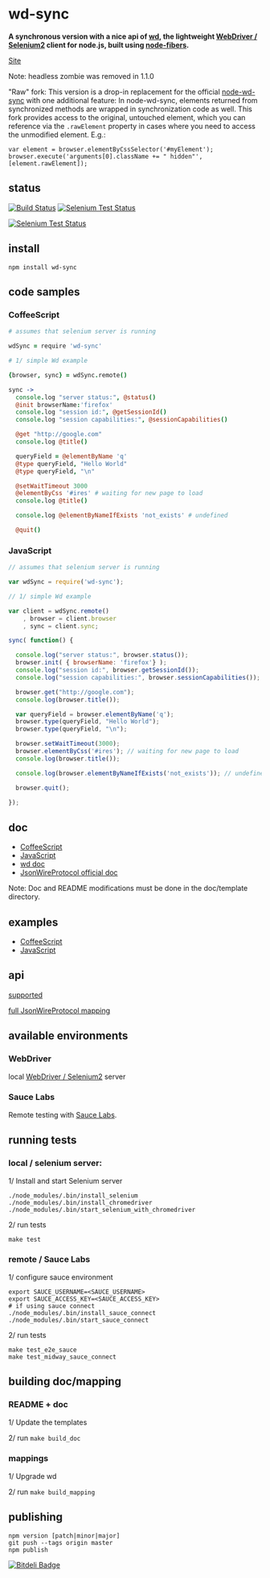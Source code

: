 # wd-sync

**A synchronous version with a nice api of [wd](http://github.com/admc/wd),
the lightweight  [WebDriver / Selenium2](http://seleniumhq.org/projects/webdriver/)
client for node.js, built using  [node-fibers](http://github.com/laverdet/node-fibers).**

[Site](http://sebv.github.io/node-wd-sync/)

Note: headless zombie was removed in 1.1.0

"Raw" fork: This version is a drop-in replacement for the official [node-wd-sync](https://travis-ci.org/sebv/node-wd-sync) with one additional feature: In node-wd-sync, elements returned from synchronized methods are wrapped in synchronization code as well. This fork provides access to the original, untouched element, which you can reference via the `.rawElement` property in cases where you need to access the unmodified element. E.g.:

```
var element = browser.elementByCssSelector('#myElement');
browser.execute('arguments[0].className += " hidden"', [element.rawElement]);
```

## status

[![Build Status](https://travis-ci.org/sebv/node-wd-sync.png)](https://travis-ci.org/sebv/node-wd-sync)
[![Selenium Test Status](https://saucelabs.com/buildstatus/node_wd_sync)](https://saucelabs.com/u/node_wd_sync)

[![Selenium Test Status](https://saucelabs.com/browser-matrix/node_wd_sync.svg)](https://saucelabs.com/u/node_wd_sync)

## install

```
npm install wd-sync
```

## code samples

### CoffeeScript

```coffeescript
# assumes that selenium server is running

wdSync = require 'wd-sync'

# 1/ simple Wd example

{browser, sync} = wdSync.remote()

sync ->
  console.log "server status:", @status()
  @init browserName:'firefox'
  console.log "session id:", @getSessionId()
  console.log "session capabilities:", @sessionCapabilities()

  @get "http://google.com"
  console.log @title()

  queryField = @elementByName 'q'
  @type queryField, "Hello World"
  @type queryField, "\n"

  @setWaitTimeout 3000
  @elementByCss '#ires' # waiting for new page to load
  console.log @title()

  console.log @elementByNameIfExists 'not_exists' # undefined

  @quit()

```

### JavaScript

```javascript
// assumes that selenium server is running

var wdSync = require('wd-sync');

// 1/ simple Wd example

var client = wdSync.remote()
    , browser = client.browser
    , sync = client.sync;

sync( function() {

  console.log("server status:", browser.status());
  browser.init( { browserName: 'firefox'} );
  console.log("session id:", browser.getSessionId());
  console.log("session capabilities:", browser.sessionCapabilities());

  browser.get("http://google.com");
  console.log(browser.title());

  var queryField = browser.elementByName('q');
  browser.type(queryField, "Hello World");
  browser.type(queryField, "\n");

  browser.setWaitTimeout(3000);
  browser.elementByCss('#ires'); // waiting for new page to load
  console.log(browser.title());

  console.log(browser.elementByNameIfExists('not_exists')); // undefined

  browser.quit();

});

```

## doc

* [CoffeeScript](http://github.com/sebv/node-wd-sync/blob/master/doc/COFFEE-DOC.md)
* [JavaScript](http://github.com/sebv/node-wd-sync/blob/master/doc/JS-DOC.md)
* [wd doc](https://github.com/admc/wd/blob/master/README.md)
* [JsonWireProtocol official doc](http://code.google.com/p/selenium/wiki/JsonWireProtocol)

Note: Doc and README modifications must be done in the doc/template directory.

## examples

* [CoffeeScript](http://github.com/sebv/node-wd-sync/tree/master/examples/coffee)
* [JavaScript](http://github.com/sebv/node-wd-sync/tree/master/examples/js)

## api

[supported](http://github.com/sebv/node-wd-sync/blob/master/doc/jsonwire-mapping.md)

[full JsonWireProtocol mapping](http://github.com/sebv/node-wd-sync/blob/master/doc/jsonwire-full-mapping.md)

## available environments

### WebDriver

local [WebDriver / Selenium2](http://seleniumhq.org/projects/webdriver/) server

### Sauce Labs

Remote testing with [Sauce Labs](http://saucelabs.com).

## running tests

### local / selenium server:

1/ Install and start Selenium server

```
./node_modules/.bin/install_selenium
./node_modules/.bin/install_chromedriver
./node_modules/.bin/start_selenium_with_chromedriver
```

2/ run tests
```
make test
```

### remote / Sauce Labs

1/ configure sauce environment
```
export SAUCE_USERNAME=<SAUCE_USERNAME>
export SAUCE_ACCESS_KEY=<SAUCE_ACCESS_KEY>
# if using sauce connect
./node_modules/.bin/install_sauce_connect
./node_modules/.bin/start_sauce_connect
```

2/ run tests
```
make test_e2e_sauce
make test_midway_sauce_connect
```

## building doc/mapping

### README + doc

1/ Update the templates

2/ run `make build_doc`

### mappings

1/ Upgrade wd

2/ run `make build_mapping`

## publishing

```
npm version [patch|minor|major]
git push --tags origin master
npm publish
```



[![Bitdeli Badge](https://d2weczhvl823v0.cloudfront.net/sebv/node-wd-sync/trend.png)](https://bitdeli.com/free "Bitdeli Badge")

